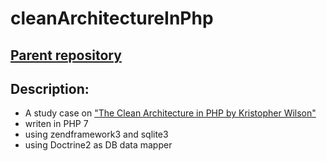 # cleanArchitectureInPhp

## [Parent repository](https://github.com/L37sg0/cleanArchitectureInPhp)

## Description:

- A study case on ["The Clean Architecture in PHP by Kristopher Wilson"](https://www.google.com/search?channel=fs&client=ubuntu&q=The+Clean+Architecture+in+PHP+by+Kristopher+Wilson)
- writen in PHP 7
- using zendframework3 and sqlite3
- using Doctrine2 as DB data mapper